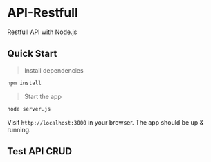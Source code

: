 # API-Restfull

Restfull API with Node.js

## Quick Start

> Install dependencies

```bash
npm install
```

> Start the app

````bash
node server.js
````

Visit `http://localhost:3000` in your browser. The app should be up & running.

## Test API CRUD
